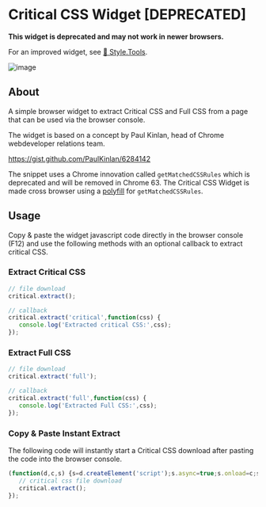 # Critical CSS Widget [DEPRECATED]

**This widget is deprecated and may not work in newer browsers.**

For an improved widget, see [📐 Style.Tools](https://github.com/style-tools/browser-widget).

![image](https://user-images.githubusercontent.com/8843669/50854430-4aeaf100-1385-11e9-8f96-7d05619ed10a.png)

## About

A simple browser widget to extract Critical CSS and Full CSS from a page that can be used via the browser console.

The widget is based on a concept by Paul Kinlan, head of Chrome webdeveloper relations team.

https://gist.github.com/PaulKinlan/6284142

The snippet uses a Chrome innovation called `getMatchedCSSRules` which is deprecated and will be removed in Chrome 63. The Critical CSS Widget is made cross browser using a [polyfill](https://github.com/ovaldi/getMatchedCSSRules) for `getMatchedCSSRules`.

## Usage

Copy & paste the widget javascript code directly in the browser console (F12) and use the following methods with an optional callback to extract critical CSS.

### Extract Critical CSS

```javascript
// file download
critical.extract();

// callback
critical.extract('critical',function(css) {
   console.log('Extracted critical CSS:',css);
});
```

### Extract Full CSS

```javascript
// file download
critical.extract('full');

// callback
critical.extract('full',function(css) {
   console.log('Extracted Full CSS:',css);
});
```


### Copy & Paste Instant Extract

The following code will instantly start a Critical CSS download after pasting the code into the browser console.

```javascript
(function(d,c,s) {s=d.createElement('script');s.async=true;s.onload=c;s.src='https://raw.githack.com/style-tools/critical-css-widget/master/critical-css-widget.min.js';d.head.appendChild(s);})(document,function() {
   // critical css file download
   critical.extract();
});
```
